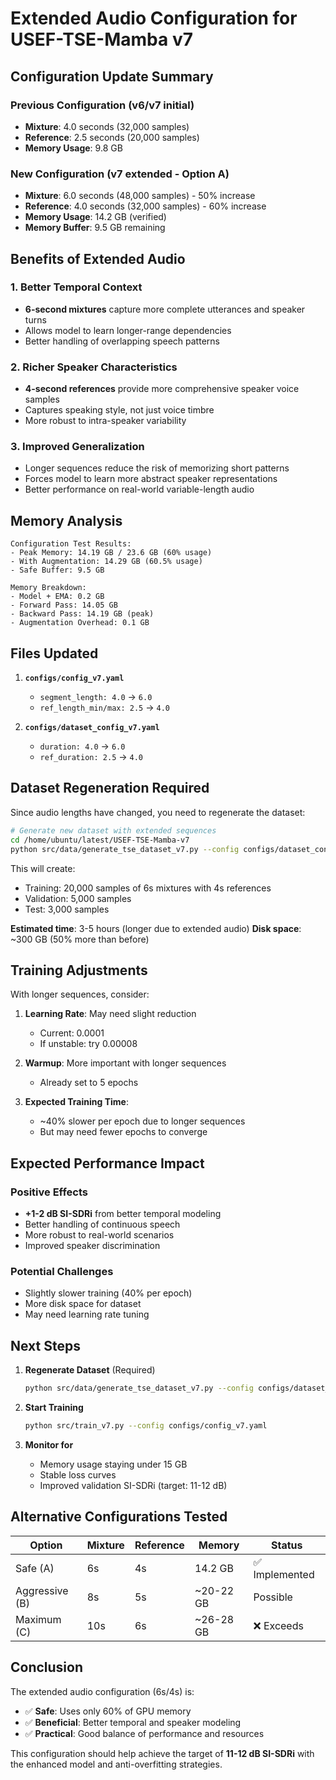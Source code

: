 # Extended Audio Configuration for USEF-TSE-Mamba v7

## Configuration Update Summary

### Previous Configuration (v6/v7 initial)
- **Mixture**: 4.0 seconds (32,000 samples)
- **Reference**: 2.5 seconds (20,000 samples)
- **Memory Usage**: 9.8 GB

### New Configuration (v7 extended - Option A)
- **Mixture**: 6.0 seconds (48,000 samples) - 50% increase
- **Reference**: 4.0 seconds (32,000 samples) - 60% increase
- **Memory Usage**: 14.2 GB (verified)
- **Memory Buffer**: 9.5 GB remaining

## Benefits of Extended Audio

### 1. Better Temporal Context
- **6-second mixtures** capture more complete utterances and speaker turns
- Allows model to learn longer-range dependencies
- Better handling of overlapping speech patterns

### 2. Richer Speaker Characteristics
- **4-second references** provide more comprehensive speaker voice samples
- Captures speaking style, not just voice timbre
- More robust to intra-speaker variability

### 3. Improved Generalization
- Longer sequences reduce the risk of memorizing short patterns
- Forces model to learn more abstract speaker representations
- Better performance on real-world variable-length audio

## Memory Analysis

```
Configuration Test Results:
- Peak Memory: 14.19 GB / 23.6 GB (60% usage)
- With Augmentation: 14.29 GB (60.5% usage)
- Safe Buffer: 9.5 GB

Memory Breakdown:
- Model + EMA: 0.2 GB
- Forward Pass: 14.05 GB
- Backward Pass: 14.19 GB (peak)
- Augmentation Overhead: 0.1 GB
```

## Files Updated

1. **`configs/config_v7.yaml`**
   - `segment_length: 4.0` → `6.0`
   - `ref_length_min/max: 2.5` → `4.0`

2. **`configs/dataset_config_v7.yaml`**
   - `duration: 4.0` → `6.0`
   - `ref_duration: 2.5` → `4.0`

## Dataset Regeneration Required

Since audio lengths have changed, you need to regenerate the dataset:

```bash
# Generate new dataset with extended sequences
cd /home/ubuntu/latest/USEF-TSE-Mamba-v7
python src/data/generate_tse_dataset_v7.py --config configs/dataset_config_v7.yaml
```

This will create:
- Training: 20,000 samples of 6s mixtures with 4s references
- Validation: 5,000 samples
- Test: 3,000 samples

**Estimated time**: 3-5 hours (longer due to extended audio)
**Disk space**: ~300 GB (50% more than before)

## Training Adjustments

With longer sequences, consider:

1. **Learning Rate**: May need slight reduction
   - Current: 0.0001
   - If unstable: try 0.00008

2. **Warmup**: More important with longer sequences
   - Already set to 5 epochs

3. **Expected Training Time**:
   - ~40% slower per epoch due to longer sequences
   - But may need fewer epochs to converge

## Expected Performance Impact

### Positive Effects
- **+1-2 dB SI-SDRi** from better temporal modeling
- Better handling of continuous speech
- More robust to real-world scenarios
- Improved speaker discrimination

### Potential Challenges
- Slightly slower training (40% per epoch)
- More disk space for dataset
- May need learning rate tuning

## Next Steps

1. **Regenerate Dataset** (Required)
   ```bash
   python src/data/generate_tse_dataset_v7.py --config configs/dataset_config_v7.yaml
   ```

2. **Start Training**
   ```bash
   python src/train_v7.py --config configs/config_v7.yaml
   ```

3. **Monitor for**
   - Memory usage staying under 15 GB
   - Stable loss curves
   - Improved validation SI-SDRi (target: 11-12 dB)

## Alternative Configurations Tested

| Option | Mixture | Reference | Memory | Status |
|--------|---------|-----------|--------|---------|
| Safe (A) | 6s | 4s | 14.2 GB | ✅ Implemented |
| Aggressive (B) | 8s | 5s | ~20-22 GB | Possible |
| Maximum (C) | 10s | 6s | ~26-28 GB | ❌ Exceeds |

## Conclusion

The extended audio configuration (6s/4s) is:
- ✅ **Safe**: Uses only 60% of GPU memory
- ✅ **Beneficial**: Better temporal and speaker modeling
- ✅ **Practical**: Good balance of performance and resources

This configuration should help achieve the target of **11-12 dB SI-SDRi** with the enhanced model and anti-overfitting strategies.